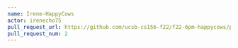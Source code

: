 ```yaml
---
name: Irene-HappyCows
actor: irenecho75
pull_request_url: https://github.com/ucsb-cs156-f22/f22-6pm-happycows/pull/2
pull_request_num: 2
---
```

